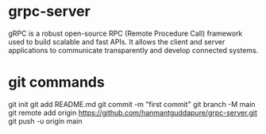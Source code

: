 # grpc-server 
gRPC is a robust open-source RPC (Remote Procedure Call) framework used to build scalable and fast APIs. It allows the client and server applications to communicate transparently and develop connected systems.

# git commands
  git init
  git add README.md
  git commit -m "first commit"
  git branch -M main
  git remote add origin https://github.com/hanmantguddapure/grpc-server.git
  git push -u origin main
